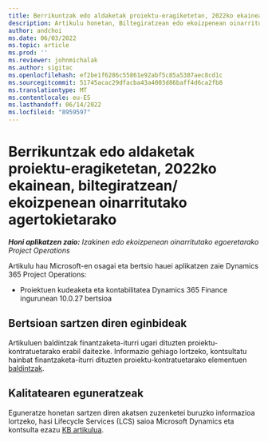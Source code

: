 ```yaml
---
title: Berrikuntzak edo aldaketak proiektu-eragiketetan, 2022ko ekainean, biltegiratzean/ ekoizpenean oinarritutako agertokietarako
description: Artikulu honetan, Biltegiratzean edo ekoizpenean oinarritutako agertokietarako Project Operations-en 2022ko ekaineko bertsioan eskuragarri dauden kalitate-eguneratzeei buruzko informazioa ematen da.
author: andchoi
ms.date: 06/03/2022
ms.topic: article
ms.prod: ''
ms.reviewer: johnmichalak
ms.author: sigitac
ms.openlocfilehash: ef2be1f6286c55861e92abf5c85a5387aec8cd1c
ms.sourcegitcommit: 51745acac29dfacba43a4003d86baff4d6ca2fb8
ms.translationtype: MT
ms.contentlocale: eu-ES
ms.lasthandoff: 06/14/2022
ms.locfileid: "8959597"
---
```

# <a name="whats-new-or-changed-in-project-operations-june-2022-for-stockedproduction-based-scenarios"></a>Berrikuntzak edo aldaketak proiektu-eragiketetan, 2022ko ekainean, biltegiratzean/ ekoizpenean oinarritutako agertokietarako

_**Honi aplikatzen zaio:** Izakinen edo ekoizpenean oinarritutako egoeretarako Project Operations_

Artikulu hau Microsoft-en osagai eta bertsio hauei aplikatzen zaie Dynamics 365 Project Operations:

- Proiektuen kudeaketa eta kontabilitatea Dynamics 365 Finance ingurunean 10.0.27 bertsioa

## <a name="features-included-in-this-release"></a>Bertsioan sartzen diren eginbideak

Artikuluen baldintzak finantzaketa-iturri ugari dituzten proiektu-kontratuetarako erabil daitezke. Informazio gehiago lortzeko, kontsultatu hainbat finantzaketa-iturri dituzten proiektu-kontratuetarako elementuen [baldintzak](/multiple-funding-sources-item-req.md).

## <a name="quality-updates"></a>Kalitatearen eguneratzeak

Eguneratze honetan sartzen diren akatsen zuzenketei buruzko informazioa lortzeko, hasi Lifecycle Services (LCS) saioa Microsoft Dynamics eta kontsulta ezazu [KB artikulua](https://fix.lcs.dynamics.com/Issue/Details?bugId=673271).

